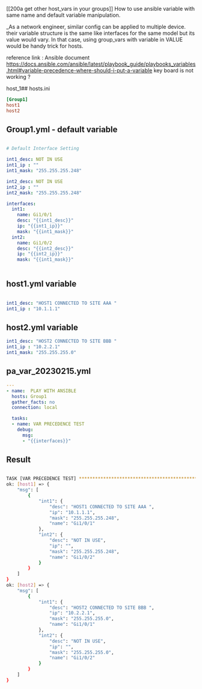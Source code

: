 [[200a get other host_vars in your groups]]
How to use ansible variable with same name and default variable manipulation. 


_As a network engineer, similar config can be applied to multiple device. their variable structure is the same like interfaces for the same model but its value would vary. In that case, using group_vars with variable in VALUE would be handy trick for hosts.

reference link : Ansible document  https://docs.ansible.com/ansible/latest/playbook_guide/playbooks_variables.html#variable-precedence-where-should-i-put-a-variable
key board is not working ? 

host_1## hosts.ini
```ini
[Group1]
host1
host2 
```

## Group1.yml - default variable

```yml

# Default Interface Setting 

int1_desc: NOT IN USE
int1_ip : ""
int1_mask: "255.255.255.248"

int2_desc: NOT IN USE
int2_ip : ""
int2_mask: "255.255.255.248"

interfaces: 
  int1:
    name: Gi1/0/1
    desc: "{{int1_desc}}"
    ip: "{{int1_ip}}"
    mask: "{{int1_mask}}"
  int2:
    name: Gi1/0/2
    desc: "{{int2_desc}}"
    ip: "{{int2_ip}}"
    mask: "{{int1_mask}}"
 
```

## host1.yml  variable 

```yml 

int1_desc: "HOST1 CONNECTED TO SITE AAA "
int1_ip : "10.1.1.1"

```

## host2.yml variable
```yml 
int1_desc: "HOST2 CONNECTED TO SITE BBB "
int1_ip : "10.2.2.1"
int1_mask: "255.255.255.0"
```


## pa_var_20230215.yml 
```yml 
---
- name:  PLAY WITH ANSIBLE 
  hosts: Group1
  gather_facts: no
  connection: local 

  tasks: 
  - name: VAR PRECEDENCE TEST 
    debug: 
      msg:   
      - "{{interfaces}}"
```


## Result 
```bash

TASK [VAR PRECEDENCE TEST] ***************************************************************************************************************************************************************
ok: [host1] => {
    "msg": [
        {
            "int1": {
                "desc": "HOST1 CONNECTED TO SITE AAA ",
                "ip": "10.1.1.1",
                "mask": "255.255.255.248",
                "name": "Gi1/0/1"
            },
            "int2": {
                "desc": "NOT IN USE",
                "ip": "",
                "mask": "255.255.255.248",
                "name": "Gi1/0/2"
            }
        }
    ]
}
ok: [host2] => {
    "msg": [
        {
            "int1": {
                "desc": "HOST2 CONNECTED TO SITE BBB ",
                "ip": "10.2.2.1",
                "mask": "255.255.255.0",
                "name": "Gi1/0/1"
            },
            "int2": {
                "desc": "NOT IN USE",
                "ip": "",
                "mask": "255.255.255.0",
                "name": "Gi1/0/2"
            }
        }
    ]
}

```


